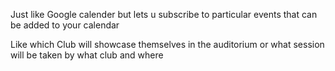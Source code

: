 Just like Google calender but lets u subscribe to particular events that can be added to your calendar

Like which Club will showcase themselves in the auditorium
or what session will be taken by what club and where 